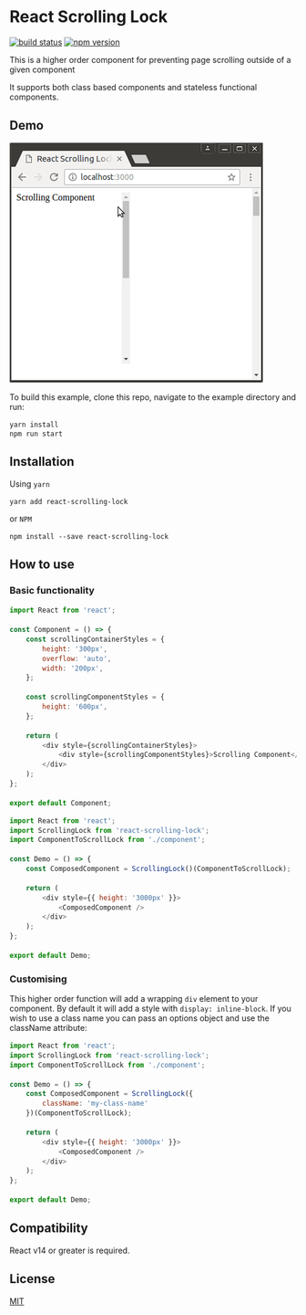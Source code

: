 # React Scrolling Lock

[![build status](https://img.shields.io/travis/viralganatra/react-scrolling-lock/master.svg?style=flat-square)](https://travis-ci.org/viralganatra/react-clickoutside)
[![npm version](https://img.shields.io/npm/v/react-scrolling-lock.svg?style=flat-square)](https://www.npmjs.com/package/react-scrolling-lock)

This is a higher order component for preventing page scrolling outside of a given component

It supports both class based components and stateless functional components.

## Demo

![alt text](example/demo.gif "Demo")

To build this example, clone this repo, navigate to the example directory and run:

````
yarn install
npm run start
````


## Installation

Using `yarn`

```
yarn add react-scrolling-lock
```

or `NPM`

````
npm install --save react-scrolling-lock
````

## How to use

### Basic functionality

````js
import React from 'react';

const Component = () => {
    const scrollingContainerStyles = {
        height: '300px',
        overflow: 'auto',
        width: '200px',
    };

    const scrollingComponentStyles = {
        height: '600px',
    };

    return (
        <div style={scrollingContainerStyles}>
            <div style={scrollingComponentStyles}>Scrolling Component</div>
        </div>
    );
};

export default Component;
````

````js
import React from 'react';
import ScrollingLock from 'react-scrolling-lock';
import ComponentToScrollLock from './component';

const Demo = () => {
    const ComposedComponent = ScrollingLock()(ComponentToScrollLock);

    return (
        <div style={{ height: '3000px' }}>
            <ComposedComponent />
        </div>
    );
};

export default Demo;
````

### Customising

This higher order function will add a wrapping `div` element to your component. By default it will add a style with `display: inline-block`. If you wish to use a class name you can pass an options object and use the className attribute:

````js
import React from 'react';
import ScrollingLock from 'react-scrolling-lock';
import ComponentToScrollLock from './component';

const Demo = () => {
    const ComposedComponent = ScrollingLock({
        className: 'my-class-name'
    })(ComponentToScrollLock);

    return (
        <div style={{ height: '3000px' }}>
            <ComposedComponent />
        </div>
    );
};

export default Demo;
````

## Compatibility

React v14 or greater is required.

## License

[MIT](LICENSE)